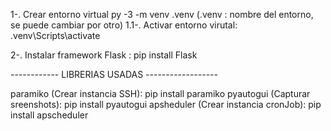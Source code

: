 1-. Crear entorno virtual py -3 -m venv .venv (.venv : nombre del entorno, se puede cambiar por otro)
1.1-. Activar entorno virutal: .venv\Scripts\activate

2-. Instalar framework Flask : pip install Flask

------------ LIBRERIAS USADAS ------------------

paramiko (Crear instancia SSH): pip install paramiko
pyautogui (Capturar sreenshots): pip install pyautogui
apsheduler (Crear instancia cronJob): pip install apscheduler
